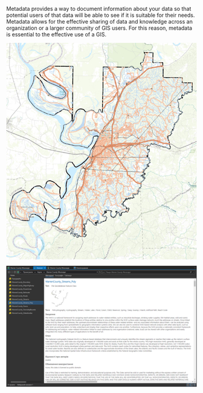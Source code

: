Metadata provides a way to document information about your data so that potential users of that data will be able to see if it is suitable for their needs. Metadata allows for the effective sharing of data and knowledge across an organization or a larger community of GIS users. For this reason, metadata is essential to the effective use of a GIS.


![Map](https://github.com/SergeyShchus/GIS_PRO/blob/main/Metadata/Metadata%20in%20ArcGIS%20Pro.png?raw=true)

![Map](https://github.com/SergeyShchus/GIS_PRO/blob/main/Metadata/Metadata_example.PNG?raw=true)
